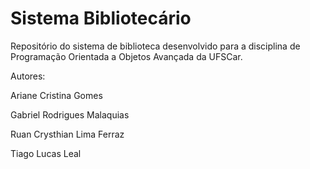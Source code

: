# Sistema Bibliotecário

Repositório do sistema de biblioteca desenvolvido para a disciplina de Programação Orientada a Objetos Avançada da UFSCar.

Autores:
<p>Ariane Cristina Gomes</p>
<p>Gabriel Rodrigues Malaquias</p>
<p>Ruan Crysthian Lima Ferraz</p>
<p>Tiago Lucas Leal</p>
